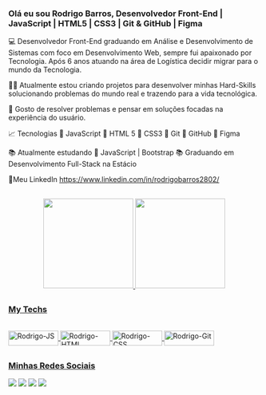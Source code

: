 ### Olá eu sou Rodrigo Barros, Desenvolvedor Front-End | JavaScript | HTML5 | CSS3 | Git & GitHub | Figma

💻 Desenvolvedor Front-End graduando em Análise e Desenvolvimento de Sistemas com foco em Desenvolvimento Web, sempre fui apaixonado por Tecnologia. Após 6 anos atuando na área de Logística decidir migrar para o mundo da Tecnologia.

🧑‍💻 Atualmente estou criando projetos para desenvolver minhas Hard-Skills solucionando problemas do mundo real e trazendo para a vida tecnológica. 

💬 Gosto de resolver problemas e pensar em soluções focadas na experiência do usuário.

📈 Tecnologias 
🔹 JavaScript
🔹 HTML 5
🔹 CSS3
🔹 Git
🔹 GitHub
🔹 Figma

📚 Atualmente estudando 
🧠 JavaScript | Bootstrap
📚 Graduando em Desenvolvimento Full-Stack na Estácio

🔗Meu LinkedIn
https://www.linkedin.com/in/rodrigobarros2802/

##

<div align="center">
  <a href="https://github.com/rodrigobarros2802">
  <img height="180em" src="https://github-readme-stats.vercel.app/api?username=rodrigobarros2802&show_icons=true&theme=vue-dark&include_all_commits=true&count_private=true"/>
  <img height="180em" src="https://github-readme-stats.vercel.app/api/top-langs/?username=rodrigobarros2802&layout=compact&langs_count=7&theme=vue-dark"/>
</div>
 
  ##
  
### My Techs
  
<div style="display: inline_block"><br>
  <img align="center" alt="Rodrigo-JS" height="30" width="100" src="https://img.shields.io/badge/JavaScript-F7DF1E?style=for-the-badge&logo=javascript&logoColor=black">
  <img align="center" alt="Rodrigo-HTML" height="30" width="100" src="https://img.shields.io/badge/HTML5-E34F26?style=for-the-badge&logo=html5&logoColor=white">
  <img align="center" alt="Rodrigo-CSS" height="30" width="100" src="https://img.shields.io/badge/CSS3-1572B6?style=for-the-badge&logo=css3&logoColor=white">
  <img align="center" alt="Rodrigo-Git" height="30" width="100" src="https://img.shields.io/badge/GIT-E44C30?style=for-the-badge&logo=git&logoColor=white">
</div>

  ##
  
  ### Minhas Redes Sociais
  
  <div>
    <a href="https://www.linkedin.com/in/rodrigobarros2802" target="_blank"><img src="https://img.shields.io/badge/-LinkedIn-%230077B5?style=for-the-badge&logo=linkedin&logoColor=white" target="_blank"></a>
    <a href = "mailto:rodrigobarros2802@gmail.com"><img src="https://img.shields.io/badge/Gmail-D14836?style=for-the-badge&logo=gmail&logoColor=white" target="_blank"></a>
    <a href="https://contate.me/rodrigobarros" target="_blank"><img src="https://img.shields.io/badge/WhatsApp-25D366?style=for-the-badge&logo=whatsapp&logoColor=white" target="_blank"></a>
    <a href="https://t.me/Rodrigobarros2802" target="_blank"><img src="https://img.shields.io/badge/Telegram-2CA5E0?style=for-the-badge&logo=telegram&logoColor=white" target="_blank"></a>
    </div>
  
  
